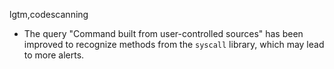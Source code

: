 lgtm,codescanning
* The query "Command built from user-controlled sources" has been improved to recognize methods from the `syscall` library, which may lead to more alerts.
